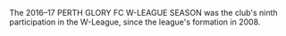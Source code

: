 The 2016–17 PERTH GLORY FC W-LEAGUE SEASON was the club's ninth participation in the W-League, since the league's formation in 2008.
